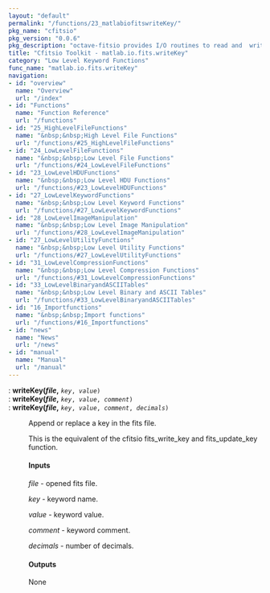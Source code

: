 ```yaml
---
layout: "default"
permalink: "/functions/23_matlabiofitswriteKey/"
pkg_name: "cfitsio"
pkg_version: "0.0.6"
pkg_description: "octave-fitsio provides I/O routines to read and  write FITS (Flexible Image Transport System) files."
title: "Cfitsio Toolkit - matlab.io.fits.writeKey"
category: "Low Level Keyword Functions"
func_name: "matlab.io.fits.writeKey"
navigation:
- id: "overview"
  name: "Overview"
  url: "/index"
- id: "Functions"
  name: "Function Reference"
  url: "/functions"
- id: "25_HighLevelFileFunctions"
  name: "&nbsp;&nbsp;High Level File Functions"
  url: "/functions/#25_HighLevelFileFunctions"
- id: "24_LowLevelFileFunctions"
  name: "&nbsp;&nbsp;Low Level File Functions"
  url: "/functions/#24_LowLevelFileFunctions"
- id: "23_LowLevelHDUFunctions"
  name: "&nbsp;&nbsp;Low Level HDU Functions"
  url: "/functions/#23_LowLevelHDUFunctions"
- id: "27_LowLevelKeywordFunctions"
  name: "&nbsp;&nbsp;Low Level Keyword Functions"
  url: "/functions/#27_LowLevelKeywordFunctions"
- id: "28_LowLevelImageManipulation"
  name: "&nbsp;&nbsp;Low Level Image Manipulation"
  url: "/functions/#28_LowLevelImageManipulation"
- id: "27_LowLevelUtilityFunctions"
  name: "&nbsp;&nbsp;Low Level Utility Functions"
  url: "/functions/#27_LowLevelUtilityFunctions"
- id: "31_LowLevelCompressionFunctions"
  name: "&nbsp;&nbsp;Low Level Compression Functions"
  url: "/functions/#31_LowLevelCompressionFunctions"
- id: "33_LowLevelBinaryandASCIITables"
  name: "&nbsp;&nbsp;Low Level Binary and ASCII Tables"
  url: "/functions/#33_LowLevelBinaryandASCIITables"
- id: "16_Importfunctions"
  name: "&nbsp;&nbsp;Import functions"
  url: "/functions/#16_Importfunctions"
- id: "news"
  name: "News"
  url: "/news"
- id: "manual"
  name: "Manual"
  url: "/manual"
---
```

<dl class="first-deftypefn">
<dt class="deftypefn" id="index-writeKey_0028file_002c"><span class="category-def">: </span><span><strong class="def-name">writeKey(<var class="var">file</var>,</strong> <code class="def-code-arguments"><var class="var">key</var>, <var class="var">value</var>)</code><a class="copiable-link" href='#index-writeKey_0028file_002c'></a></span></dt>
<dt class="deftypefnx def-cmd-deftypefn" id="index-writeKey_0028file_002c-1"><span class="category-def">: </span><span><strong class="def-name">writeKey(<var class="var">file</var>,</strong> <code class="def-code-arguments"><var class="var">key</var>, <var class="var">value</var>, <var class="var">comment</var>)</code><a class="copiable-link" href='#index-writeKey_0028file_002c-1'></a></span></dt>
<dt class="deftypefnx def-cmd-deftypefn" id="index-writeKey_0028file_002c-2"><span class="category-def">: </span><span><strong class="def-name">writeKey(<var class="var">file</var>,</strong> <code class="def-code-arguments"><var class="var">key</var>, <var class="var">value</var>, <var class="var">comment</var>, <var class="var">decimals</var>)</code><a class="copiable-link" href='#index-writeKey_0028file_002c-2'></a></span></dt>
<dd><p>Append or replace a key in the fits file.
</p>
<p>This is the equivalent of the cfitsio fits_write_key and fits_update_key function.
 </p><h4 class="subsubheading" id="Inputs">Inputs</h4>
<p><var class="var">file</var> - opened fits file.
</p>
<p><var class="var">key</var> - keyword name.
</p>
<p><var class="var">value</var> - keyword value.
</p>
<p><var class="var">comment</var> - keyword comment.
</p>
<p><var class="var">decimals</var> - number of decimals.
</p>
<h4 class="subsubheading" id="Outputs">Outputs</h4>
<p>None
 </p></dd></dl>